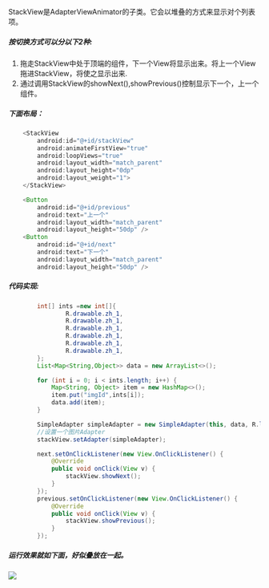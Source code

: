 StackView是AdapterViewAnimator的子类。它会以堆叠的方式来显示对个列表项。

##### 按切换方式可以分以下2种:
1. 拖走StackView中处于顶端的组件，下一个View将显示出来。将上一个View拖进StackView，将使之显示出来.
2. 通过调用StackView的showNext(),showPrevious()控制显示下一个，上一个组件。

##### 下面布局：
```java
    <StackView
        android:id="@+id/stackView"
        android:animateFirstView="true"
        android:loopViews="true"
        android:layout_width="match_parent"
        android:layout_height="0dp"
        android:layout_weight="1">
    </StackView>

    <Button
        android:id="@+id/previous"
        android:text="上一个"
        android:layout_width="match_parent"
        android:layout_height="50dp" />
    <Button
        android:id="@+id/next"
        android:text="下一个"
        android:layout_width="match_parent"
        android:layout_height="50dp" />
```

##### 代码实现:
```java
        int[] ints =new int[]{
                R.drawable.zh_1,
                R.drawable.zh_1,
                R.drawable.zh_1,
                R.drawable.zh_1,
                R.drawable.zh_1,
                R.drawable.zh_1,
        };
        List<Map<String,Object>> data = new ArrayList<>();

        for (int i = 0; i < ints.length; i++) {
            Map<String, Object> item = new HashMap<>();
            item.put("imgId",ints[i]);
            data.add(item);
        }

        SimpleAdapter simpleAdapter = new SimpleAdapter(this, data, R.layout.img, new String[]{"imgId"}, new int[]{R.id.img_id});
        //设置一个图片Adapter
        stackView.setAdapter(simpleAdapter);

        next.setOnClickListener(new View.OnClickListener() {
            @Override
            public void onClick(View v) {
                stackView.showNext();
            }
        });
        previous.setOnClickListener(new View.OnClickListener() {
            @Override
            public void onClick(View v) {
                stackView.showPrevious();
            }
        });
```
##### 运行效果就如下面，好似叠放在一起。
![](http://osswb.oss-cn-shanghai.aliyuncs.com/image/20160306224123.jpg)